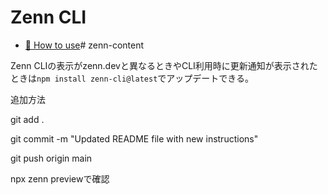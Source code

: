 # Zenn CLI

* [📘 How to use](https://zenn.dev/zenn/articles/zenn-cli-guide)# zenn-content

Zenn CLIの表示がzenn.devと異なるときやCLI利用時に更新通知が表示されたときは`npm install zenn-cli@latest`でアップデートできる。


追加方法

git add .

git commit -m "Updated README file with new instructions"

git push origin main

npx zenn previewで確認